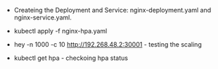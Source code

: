 - Createing the Deployment and Service: nginx-deployment.yaml and nginx-service.yaml.

- kubectl apply -f nginx-hpa.yaml

- hey -n 1000 -c 10 http://192.268.48.2:30001 - testing the scaling

- kubectl get hpa - checkoing hpa status
